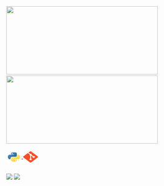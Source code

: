 <div>
  <a href = "https://github.com/yuriigu">
  <img height="180em" width="400em" src="https://github-readme-stats.vercel.app/api?username=yuriigu&show_icons=true&theme=vision-friendly-dark&include_all_commits=true&count_private=true"/>
  <img border-radius="5%" height="180em" width="400em" src="https://github-readme-stats.vercel.app/api/top-langs/?username=yuriigu&layout=compact&langs_count=7&theme=vision-friendly-dark"/>
</div>

<div style="display: inline_block"><br>
  <img align="center" alt="yuriigu-Python" height="30" width="40" src="https://raw.githubusercontent.com/devicons/devicon/master/icons/python/python-original.svg">
  <img align="center" alt="cadu-React" height="30" width="40" src="https://raw.githubusercontent.com/devicons/devicon/00f02ef57fb7601fd1ddcc2fe6fe670fef3ae3e4/icons/git/git-original.svg">
</div>

  ##
  
<div>
  <a href="https://www.instagram.com/yuriikklk/" target="_blank"><img src="https://img.shields.io/badge/-Instagram-%23E4405F?style=for-the-badge&logo=instagram&logoColor=white" target="_blank"></a>
  <a href = "mailto:yurigustavo415@gmail.com"><img src="https://img.shields.io/badge/-Gmail-%23333?style=for-the-badge&logo=gmail&logoColor=white" target="_blank"></a> 
</div>
 
